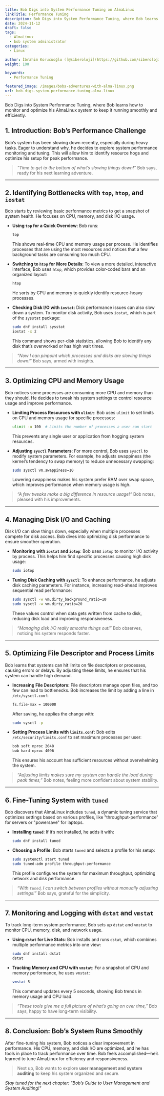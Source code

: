 ```yaml
---
title: Bob Digs into System Performance Tuning on AlmaLinux
linkTitle: Performance Tuning
description: Bob Digs into System Performance Tuning, where Bob learns how to monitor and optimize his AlmaLinux system to keep it running smoothly and efficiently.
date: 2024-11-12
draft: false
tags:
  - AlmaLinux
  - bob system administrator
categories:
  - Linux

author: İbrahim Korucuoğlu ([@siberoloji](https://github.com/siberoloji))
weight: 100

keywords:
  - Performance Tuning

featured_image: /images/bobs-adventures-with-alma-linux.png
url: bob-digs-system-performance-tuning-alma-linux
---
```


Bob Digs into System Performance Tuning, where Bob learns how to monitor and optimize his AlmaLinux system to keep it running smoothly and efficiently.

## 1. Introduction: Bob’s Performance Challenge ##

Bob’s system has been slowing down recently, especially during heavy tasks. Eager to understand why, he decides to explore system performance monitoring and tuning. This will allow him to identify resource hogs and optimize his setup for peak performance.

> *“Time to get to the bottom of what’s slowing things down!”* Bob says, ready for his next learning adventure.

---

## 2. Identifying Bottlenecks with `top`, `htop`, and `iostat` ##

Bob starts by reviewing basic performance metrics to get a snapshot of system health. He focuses on CPU, memory, and disk I/O usage.

- **Using `top` for a Quick Overview**: Bob runs:

  ```bash
  top
  ```

  This shows real-time CPU and memory usage per process. He identifies processes that are using the most resources and notices that a few background tasks are consuming too much CPU.

- **Switching to `htop` for More Details**: To view a more detailed, interactive interface, Bob uses `htop`, which provides color-coded bars and an organized layout:

  ```bash
  htop
  ```

  He sorts by CPU and memory to quickly identify resource-heavy processes.

- **Checking Disk I/O with `iostat`**: Disk performance issues can also slow down a system. To monitor disk activity, Bob uses `iostat`, which is part of the `sysstat` package:

  ```bash
  sudo dnf install sysstat
  iostat -x 2
  ```

  This command shows per-disk statistics, allowing Bob to identify any disk that’s overworked or has high wait times.

> *“Now I can pinpoint which processes and disks are slowing things down!”* Bob says, armed with insights.

---

## 3. Optimizing CPU and Memory Usage ##

Bob notices some processes are consuming more CPU and memory than they should. He decides to tweak his system settings to control resource usage and improve performance.

- **Limiting Process Resources with `ulimit`**: Bob uses `ulimit` to set limits on CPU and memory usage for specific processes:

  ```bash
  ulimit -u 100  # Limits the number of processes a user can start
  ```

  This prevents any single user or application from hogging system resources.

- **Adjusting `sysctl` Parameters**: For more control, Bob uses `sysctl` to modify system parameters. For example, he adjusts swappiness (the kernel’s tendency to swap memory) to reduce unnecessary swapping:

  ```bash
  sudo sysctl vm.swappiness=10
  ```

  Lowering swappiness makes his system prefer RAM over swap space, which improves performance when memory usage is high.

> *“A few tweaks make a big difference in resource usage!”* Bob notes, pleased with his improvements.

---

## 4. Managing Disk I/O and Caching ##

Disk I/O can slow things down, especially when multiple processes compete for disk access. Bob dives into optimizing disk performance to ensure smoother operation.

- **Monitoring with `iostat` and `iotop`**: Bob uses `iotop` to monitor I/O activity by process. This helps him find specific processes causing high disk usage:

  ```bash
  sudo iotop
  ```

- **Tuning Disk Caching with `sysctl`**: To enhance performance, he adjusts disk caching parameters. For instance, increasing read-ahead improves sequential read performance:

  ```bash
  sudo sysctl -w vm.dirty_background_ratio=10
  sudo sysctl -w vm.dirty_ratio=20
  ```

  These values control when data gets written from cache to disk, reducing disk load and improving responsiveness.

> *“Managing disk I/O really smooths things out!”* Bob observes, noticing his system responds faster.

---

## 5. Optimizing File Descriptor and Process Limits ##

Bob learns that systems can hit limits on file descriptors or processes, causing errors or delays. By adjusting these limits, he ensures that his system can handle high demand.

- **Increasing File Descriptors**: File descriptors manage open files, and too few can lead to bottlenecks. Bob increases the limit by adding a line in `/etc/sysctl.conf`:

  ```bash
  fs.file-max = 100000
  ```

  After saving, he applies the change with:

  ```bash
  sudo sysctl -p
  ```

- **Setting Process Limits with `limits.conf`**: Bob edits `/etc/security/limits.conf` to set maximum processes per user:

  ```bash
  bob soft nproc 2048
  bob hard nproc 4096
  ```

  This ensures his account has sufficient resources without overwhelming the system.

> *“Adjusting limits makes sure my system can handle the load during peak times,”* Bob notes, feeling more confident about system stability.

---

## 6. Fine-Tuning System with `tuned`

Bob discovers that AlmaLinux includes `tuned`, a dynamic tuning service that optimizes settings based on various profiles, like "throughput-performance" for servers or "powersave" for laptops.

- **Installing `tuned`**: If it’s not installed, he adds it with:

  ```bash
  sudo dnf install tuned
  ```

- **Choosing a Profile**: Bob starts `tuned` and selects a profile for his setup:

  ```bash
  sudo systemctl start tuned
  sudo tuned-adm profile throughput-performance
  ```

  This profile configures the system for maximum throughput, optimizing network and disk performance.

> *“With `tuned`, I can switch between profiles without manually adjusting settings!”* Bob says, grateful for the simplicity.

---

## 7. Monitoring and Logging with `dstat` and `vmstat`

To track long-term system performance, Bob sets up `dstat` and `vmstat` to monitor CPU, memory, disk, and network usage.

- **Using `dstat` for Live Stats**: Bob installs and runs `dstat`, which combines multiple performance metrics into one view:

  ```bash
  sudo dnf install dstat
  dstat
  ```

- **Tracking Memory and CPU with `vmstat`**: For a snapshot of CPU and memory performance, he uses `vmstat`:

  ```bash
  vmstat 5
  ```

  This command updates every 5 seconds, showing Bob trends in memory usage and CPU load.

> *“These tools give me a full picture of what’s going on over time,”* Bob says, happy to have long-term visibility.

---

## 8. Conclusion: Bob’s System Runs Smoothly

After fine-tuning his system, Bob notices a clear improvement in performance. His CPU, memory, and disk I/O are optimized, and he has tools in place to track performance over time. Bob feels accomplished—he’s learned to tune AlmaLinux for efficiency and responsiveness.

> Next up, Bob wants to explore **user management and system auditing** to keep his system organized and secure.

*Stay tuned for the next chapter: "Bob’s Guide to User Management and System Auditing!"*
